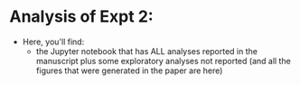 
# Analysis of Expt 2:

* Here, you'll find:
  * the Jupyter notebook that has ALL analyses reported in the manuscript plus some exploratory analyses not reported (and all the figures that were generated in the paper are here)
